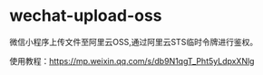# wechat-upload-oss
微信小程序上传文件至阿里云OSS,通过阿里云STS临时令牌进行鉴权。

使用教程：https://mp.weixin.qq.com/s/db9N1qgT_Pht5yLdpxXNlg
